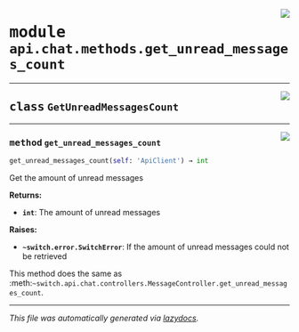 <!-- markdownlint-disable -->

<a href="../../../src/switch/api/chat/methods/get_unread_messages_count.py#L0"><img align="right" src="https://img.shields.io/badge/-source-cccccc?style=flat-square"/></a>

# <kbd>module</kbd> `api.chat.methods.get_unread_messages_count`






---

<a href="../../../src/switch/api/chat/methods/get_unread_messages_count.py#L6"><img align="right" src="https://img.shields.io/badge/-source-cccccc?style=flat-square"/></a>

## <kbd>class</kbd> `GetUnreadMessagesCount`







---

<a href="../../../src/switch/api/chat/methods/get_unread_messages_count.py#L7"><img align="right" src="https://img.shields.io/badge/-source-cccccc?style=flat-square"/></a>

### <kbd>method</kbd> `get_unread_messages_count`

```python
get_unread_messages_count(self: 'ApiClient') → int
```

Get the amount of unread messages 



**Returns:**
 
 - <b>```int```</b>:  The amount of unread messages 



**Raises:**
 
 - <b>```~switch.error.SwitchError```</b>:  If the amount of unread messages could not be retrieved 

This method does the same as :meth:`~switch.api.chat.controllers.MessageController.get_unread_messages_count`. 




---

_This file was automatically generated via [lazydocs](https://github.com/ml-tooling/lazydocs)._
